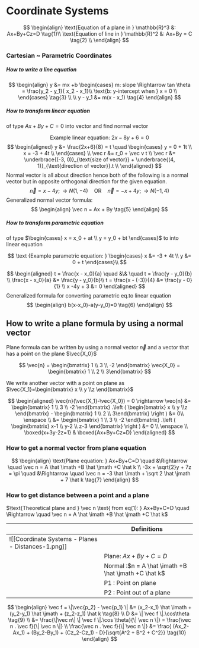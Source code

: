 # Coordinate Systems
$$
\begin{align}
\text{Equation of a plane in } \mathbb{R}^3 &: Ax+By+Cz=D \tag{1}\\
\text{Equation of  line in } \mathbb{R}^2 &: Ax+By = C \tag{2} \\
\end{align}
$$

### Cartesian ~ Parametric Coordinates
##### How to write a line equation
$$
\begin{align}
	y &= mx +b
	\begin{cases}
		m: slope \Rightarrow tan \theta = \frac{y_2 - y_1}{ x_2 - x_1}\\
		\text{b: y-intercept when } x = 0 \\
	\end{cases} \tag{3} \\ \\
y - y_1 &= m(x - x_1) \tag{4}
\end{align}
$$

##### How to transform linear equation
of type $Ax + By + C = 0$ into vector and find normal vector

$$
\text{Example linear equation: }2x-8y+6=0
$$
$$
\begin{aligned}
y &= \frac{2x+6}{8} = t \quad \begin{cases}
													y = 0 + 1t \\
													x = -3 + 4t \\
												\end{cases} \\
\vec r &= r_0 + \vec v t \\
\vec r &= \underbrace{(-3, 0)}_{\text{size of vector}} + \underbrace{(4, 1)}_{\text{direction of vector}}.t \\
\end{aligned}
$$
Normal vector is all about direction hence both of the following is a normal vector but in opposite orthogonal direction for the given equation. 
$$
\vec n = x - 4y; \rightarrow N(1, -4) \quad \text{OR} \quad \vec n = -x + 4y; \rightarrow N(-1, 4)
$$
 Generalized normal vector formula:
$$
\begin{align}
\vec n = Ax + By \tag{5}
\end{align}
$$

##### How to transform parametric equation
of type $\begin{cases} x = x_0 + at \\	y = y_0 + bt \end{cases}$ to into linear equation

$$
\text {Example parametric equation: }
\begin{cases} 
	x &= -3 + 4t \\
	y &= 0 + t
\end{cases}\\
$$

$$
\begin{aligned}
	t =  \frac{x - x_0}{a} \quad &\& \quad	t = \frac{y - y_0}{b} \\
	\frac{x - x_0}{a} &= \frac{y - y_0}{b}\\
	t =  \frac{x - (-3)}{4} &= \frac{y - 0}{1} \\
	x -4y + 3 &= 0
\end{aligned}
$$
Generalized formula for converting parametric eq.to linear equation
$$
\begin{align}
	b(x-x_0)-a(y-y_0)=0 \tag{6}
\end{align}
$$



## How to write a plane formula by using a normal vector
Plane formula can be written by using a normal vector $\vec n$ and a vector that has a point on the plane $\vec{X_0}$


$$
\vec{n} = \begin{bmatrix} 1 \\ 3 \\ -2 \end{bmatrix}
\vec{X_0} = \begin{bmatrix} 1 \\ 2 \\ 3\end{bmatrix}
$$


We write another vector with a point on plane as $\vec{X_1}=\begin{bmatrix} x \\ y \\z \end{bmatrix}$

$$
\begin{aligned}
\vec{n}(\vec{X_1}-\vec{X_0}) = 0 \rightarrow \vec{n} &= \begin{bmatrix} 1 \\ 3 \\ -2 \end{bmatrix} .\left ( \begin{bmatrix} x \\ y \\z \end{bmatrix} - \begin{bmatrix} 1 \\ 2 \\ 3\end{bmatrix} \right ) &= 0\\ \enspace \\
&= \begin{bmatrix} 1 \\ 3 \\ -2 \end{bmatrix} .\left ( \begin{bmatrix} x-1 \\ y-2 \\ z-3 \end{bmatrix} \right ) &= 0 \\ \enspace \\
\boxed{x+3y-2z=1} &
\boxed{Ax+By+Cz=D}
\end{aligned}
$$


### How to get a normal vector from plane equation
$$
\begin{align}
\text{Plane equation: } Ax+By+C=D \quad &\Rightarrow \quad \vec n = A \hat \imath +B \hat \jmath +C \hat k \\
-3x + \sqrt{2}y + 7z = \pi \quad &\Rightarrow \quad \vec n = -3 \hat \imath + \sqrt 2 \hat \jmath + 7 \hat k \tag{7}
\end{align}
$$

### How to get distance between a point and a plane

$\text{Theoretical  plane and } \vec n \text{ from eq(1):  } Ax+By+C=D \quad \Rightarrow \quad \vec n = A \hat \imath +B \hat \jmath +C \hat k$


|                                                    | **Definitions**                                          |
| -------------------------------------------------- | -------------------------------------------------------- |
| ![[Coordinate Systems - Planes - Distances-1.png]] |                                                          |
|                                                    | Plane: $Ax+By+C=D$<br>                                   |
|                                                    | Normal :$n = A \hat \imath +B \hat \jmath +C \hat k$<br> |
|                                                    | P1 : Point on plane<br>                                  |
|                                                    | P2 : Point out of a plane                                |




$$
\begin{align}
\vec f = \|\vec{p_2} - \vec{p_1} \| &= (x_2-x_1) \hat \imath + (y_2-y_1) \hat \jmath + (z_2-z_1) \hat k \tag{8} \\
D &= \| \vec f \|.\cos\theta \tag{9} \\
&= \frac{\|\vec n\| \| \vec f \|.\cos \theta}{\| \vec n \|} = \frac{\vec n . \vec f}{\| \vec n \|} \\
\frac{\vec n . \vec f}{\| \vec n \|} &= \frac{ (Ax_2-Ax_1) + (By_2-By_1) + (Cz_2-Cz_1) - D}{\sqrt{A^2 + B^2 + C^2}} \tag{10}
\end{align}
$$

